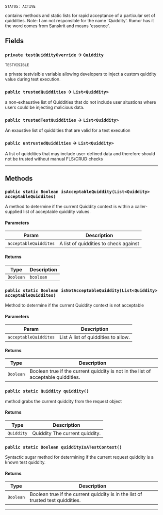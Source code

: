 `STATUS: ACTIVE`

contains methods and static lists for rapid acceptance of a particular set of quiddities.
Note: I am not responsible for the name 'Quiddity'. Rumor has it the word comes from Sanskrit and means 'essence'.

## Fields

### `private testQuiddityOverride` → `Quiddity`

`TESTVISIBLE`

a private testvisible variable allowing developers to inject a custom quiddity value during test execution.

### `public trustedQuiddities` → `List<Quiddity>`

a non-exhaustive list of Quiddities that do not include user situations where users could be injecting malicious data.

### `public trustedTestQuiddities` → `List<Quiddity>`

An exaustive list of quiddities that are valid for a test execution

### `public untrustedQuiddities` → `List<Quiddity>`

A list of quiddities that may include user-defined data and therefore should not be trusted without manual FLS/CRUD checks

---

## Methods

### `public static Boolean isAcceptableQuiddity(List<Quiddity> acceptableQuiddites)`

A method to determine if the current Quiddity context is within a caller-supplied list of acceptable quiddity values.

#### Parameters

| Param                 | Description                           |
| --------------------- | ------------------------------------- |
| `acceptableQuiddites` | A list of quiddities to check against |

#### Returns

| Type      | Description |
| --------- | ----------- |
| `Boolean` | `boolean`   |

### `public static Boolean isNotAcceptableQuiddity(List<Quiddity> acceptableQuiddites)`

Method to determine if the current Quiddity context is not acceptable

#### Parameters

| Param                 | Description                                   |
| --------------------- | --------------------------------------------- |
| `acceptableQuiddites` | List<Quiddity> A list of quiddities to allow. |

#### Returns

| Type      | Description                                                                       |
| --------- | --------------------------------------------------------------------------------- |
| `Boolean` | Boolean true if the current quiddity is not in the list of acceptable quiddities. |

### `public static Quiddity quiddity()`

method grabs the current quiddity from the request object

#### Returns

| Type       | Description                    |
| ---------- | ------------------------------ |
| `Quiddity` | Quiddity The current quiddity. |

### `public static Boolean quiddityIsATestContext()`

Syntactic sugar method for determining if the current request quiddity is a known test quiddity.

#### Returns

| Type      | Description                                                                     |
| --------- | ------------------------------------------------------------------------------- |
| `Boolean` | Boolean true if the current quiddity is in the list of trusted test quiddities. |

---

